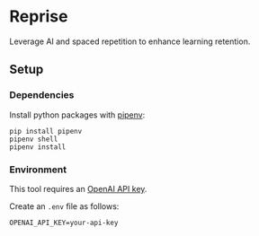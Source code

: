 # Reprise
Leverage AI and spaced repetition to enhance learning retention.

## Setup
### Dependencies
Install python packages with [pipenv](https://pipenv.pypa.io/en/latest/):
```
pip install pipenv
pipenv shell
pipenv install
```

### Environment
This tool requires an [OpenAI API key](https://platform.openai.com/api-keys).

Create an `.env` file as follows:
```
OPENAI_API_KEY=your-api-key
```

